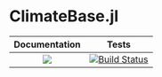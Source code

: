 # ClimateBase.jl
| **Documentation**   |  **Tests**     |
|:--------:|:---------------:|
|[![](https://img.shields.io/badge/docs-online-blue.svg)](https://Datseris.github.io/ClimateBase.jl/dev)| [![Build Status](https://travis-ci.org/Datseris/ClimateBase.jl.svg?branch=master)](https://travis-ci.org/Datseris/ClimateBase.jl)
